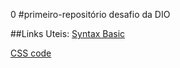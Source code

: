 0 #primeiro-repositório
desafio da DIO

##Links Uteis:
[Syntax Basic](https://www.markdownguide.org/basic-syntax/)

[CSS code](https://www.w3schools.com/css/)
